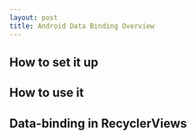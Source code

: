 ```yaml
---
layout: post
title: Android Data Binding Overview
---
```




<!-- more -->

## How to set it up

## How to use it

## Data-binding in RecyclerViews







 
